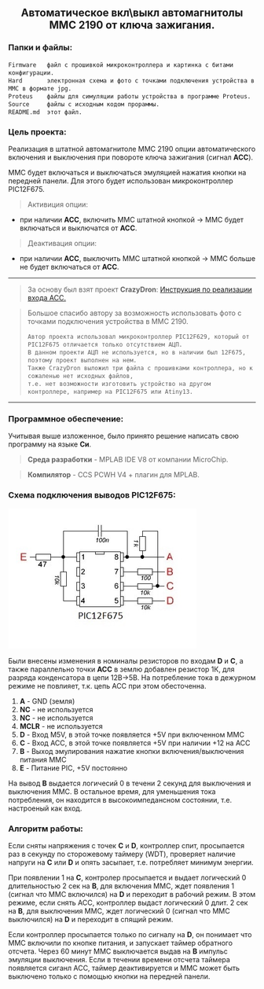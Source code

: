 <h2 align="center">Автоматическое вкл\выкл автомагнитолы MMC 2190 от ключа зажигания.</h2>

### Папки и файлы:

    Firmware   файл с прошивкой микроконтроллера и картинка с битами конфигурации.
    Hard       электронная схема и фото с точками подключения устройства в ММС в формате jpg.
    Proteus    файлы для симуляции работы устройства в программе Proteus.
    Source     файлы с исходным кодом прораммы.
    README.md  этот файл.
    
### Цель проекта:

Реализация в штатной автомагнитоле MMC 2190 опции автоматического включения и выключения при повороте ключа зажигания (сигнал **ACC**).

ММС будет включаться и выключаться эмуляцией нажатия кнопки на передней панели. Для этого будет использован микроконтроллер PIC12F675.
> Активиция опции:
* при наличии **АСС**, включить ММС штатной кнопкой -> ММС будет включаться и выключатся от **АСС**.
> Деактивация опции:
* при наличии **АСС**, выключить ММС штатной кнопкой -> ММС больше не будет включаться от **АСС**.
---
> За основу был взят проект **CrazyDron**:
[Инструкция по реализации входа АСС.](https://4pda.ru/forum/index.php?s=&showtopic=625673&view=findpost&p=34145970)

> Большое спасибо автору за возможность использовать фото с точками подключения устройства в MMC 2190.
> ```
> Автор проекта использовал микроконтроллер PIC12F629, который от PIC12F675 отличается только отсутствием АЦП.
> В данном проекти АЦП не используется, но в наличии был 12F675, поэтому проект выполнен на нем.
> Также CrazyDron выложил три файла с прошивками контроллера, но к сожаленью нет исходных файлов,
> т.е. нет возможности изготовить устройство на другом контроллере, например на PIC12F675 или Atiny13.
> ```
---
### Программное обеспечение:

Учитывая выше изложенное, было принято решение написать свою программу на языке **Cи**.

> **Среда разработки** - MPLAB IDE V8 от компании MicroChip.

> **Компилятор** - CCS PCWH V4 + плагин для MPLAB.

### Схема подключения выводов PIC12F675:

![Электронная схема](https://github.com/nva1773/MMC2190-Auto-On-Off/blob/master/Hard/Circuit.JPG)

Были внесены изменения в номиналы резисторов по входам **D** и **C**, а также параллельно точки **ACC** в землю добавлен резистор 1К, для разряда конденсатора в цепи 12В->5В. На потребление тока в дежурном режиме не повлияет, т.к. цепь ACC при этом обесточенна.
 
1.  **A** - GND (земля)
2.  **NC** - не используется
3.  **NC** - не используется
4.  **MCLR** - не используется 
5.  **D** - Вход M5V, в этой точке появляется +5V при включенном ММС
6.  **C** - Вход АСС, в этой точке появляется +5V при наличии +12 на ACC
7.  **B** - Выход эмулирования нажатие кнопки включения/выключения питания ММС
8.  **E** - Питание PIC, +5V постоянно

На вывод **B** выдается логичесий 0 в течени 2 секунд для выключения и выключения ММС.
В остальное время, для уменьшения тока потребления, он находится в высокоимпедансном состоянии, т.е. настроеный как вход.

### Алгоритм работы:

Если сняты напряжения с точек **С** и **D**, контроллер спит, просыпается раз в секунду по сторожевому таймеру (WDT),
проверяет наличие напруги на **C** или **D** и опять засыпает, т.е. потребляет минимум энергии.

При появлении 1 на **С**, контролер просыпается и выдает логический 0 длительностью 2 сек на **В**, для включения ММС,
ждет появления 1 (сигнал что ММС включился) на **D** и переходит в рабочий режим.
В этом режиме, если снять АСС, контроллер выдаст логический 0 длит. 2 сек на **В**, для выключения ММС,
ждет логический 0 (сигнал что ММС выключился) на **D** и переходит в спящий режим.

Если контроллер просыпается только по сигналу на **D**, он понимает что ММС включили по кнопке питания, и запускает таймер обратного отсчета.
Через 60 минут ММС выключается выдав на **В** импульс эмуляции выключения.
Если в течении времени отсчета таймера появляется сиганл АСС, таймер деактивируется и ММС может быть выключено только с помощью кнопки на передней панели.
